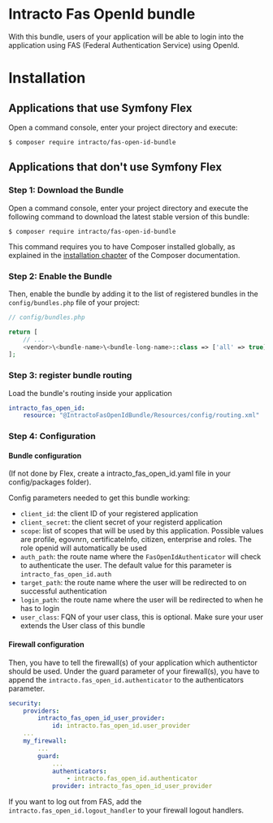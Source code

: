 Intracto Fas OpenId bundle
==========================
With this bundle, users of your application will be able to login into the application using FAS (Federal Authentication Service) using OpenId.

Installation
============
Applications that use Symfony Flex
----------------------------------
Open a command console, enter your project directory and execute:

```console
$ composer require intracto/fas-open-id-bundle
```

Applications that don't use Symfony Flex
----------------------------------------

### Step 1: Download the Bundle

Open a command console, enter your project directory and execute the
following command to download the latest stable version of this bundle:

```console
$ composer require intracto/fas-open-id-bundle
```

This command requires you to have Composer installed globally, as explained
in the [installation chapter](https://getcomposer.org/doc/00-intro.md)
of the Composer documentation.

### Step 2: Enable the Bundle

Then, enable the bundle by adding it to the list of registered bundles
in the `config/bundles.php` file of your project:

```php
// config/bundles.php

return [
    // ...
    <vendor>\<bundle-name>\<bundle-long-name>::class => ['all' => true],
];
```

### Step 3: register bundle routing
Load the bundle's routing inside your application
```yaml
intracto_fas_open_id:
    resource: "@IntractoFasOpenIdBundle/Resources/config/routing.xml"
```
### Step 4: Configuration
#### Bundle configuration
(If not done by Flex, create a intracto_fas_open_id.yaml file in your config/packages folder).

Config parameters needed to get this bundle working:
* `client_id`: the client ID of your registered application
* `client_secret`:  the client secret of your registerd application
* `scope`: list of scopes that will be used by this application. Possible values are profile, egovnrn, certificateInfo, citizen, enterprise and roles. The role openid will automatically be used
* `auth_path`: the route name where the `FasOpenIdAuthenticator` will check to authenticate the user. The default value for this parameter is `intracto_fas_open_id.auth`
* `target_path`: the route name where the user will be redirected to on successful authentication
* `login_path`: the route name where the user will be redirected to when he has to login
* `user_class`: FQN of your user class, this is optional. Make sure your user extends the User class of this bundle

#### Firewall configuration
Then, you have to tell the firewall(s) of your application which authentictor should be used. Under the guard parameter of your firewall(s), you have to append the `intracto.fas_open_id.authenticator` to the authenticators parameter.
```yaml
security:
    providers:
        intracto_fas_open_id_user_provider:
            id: intracto.fas_open_id.user_provider
    ...
    my_firewall:
        ...
        guard:
            ...
            authenticators:
                - intracto.fas_open_id.authenticator
            provider: intracto_fas_open_id_user_provider

```

If you want to log out from FAS, add the `intracto.fas_open_id.logout_handler` to your firewall logout handlers.
